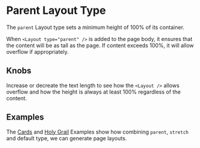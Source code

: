 # Parent Layout Type

The `parent` Layout type sets a minimum height of 100% of its container.

When `<Layout type="parent" />` is added to the page body, it ensures that the content will be as tall as the page. If content exceeds 100%, it will allow overflow if appropriately.

## Knobs

Increase or decreate the text length to see how the `<Layout />` allows overflow and how the height is always at least 100% regardless of the content.

## Examples

The [Cards](https://obartra.github.io/reflex/?selectedKind=%20Examples&selectedStory=Cards) and [Holy Grail](https://obartra.github.io/reflex/?selectedKind=%20Examples&selectedStory=Holy%20Grail) Examples show how combining `parent`, `stretch` and default type, we can generate page layouts.

